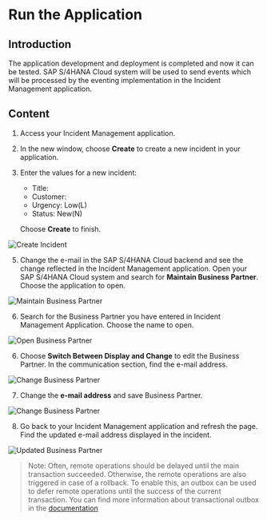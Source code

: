 # Run the Application

## Introduction

The application development and deployment is completed and now it can be tested. SAP S/4HANA Cloud system will be used to send events which will be processed by the eventing implementation in the Incident Management application.
  
## Content

1. Access your Incident Management application.

3. In the new window, choose **Create** to create a new incident in your application.

4. Enter the values for a new incident:
    - Title: <enter title name>
    - Customer: <enter your BusinessPartner>
    - Urgency: Low(L)
    - Status: New(N)

    Choose **Create** to finish.

 ![Create Incident](./images/create-new-incident.png)

5. Change the e-mail in the SAP S/4HANA Cloud backend and see the change reflected in the Incident Management application. Open your SAP S/4HANA Cloud system and search for **Maintain Business Partner**. Choose the application to open.

 ![Maintain Business Partner](./images/open-maintain-business-partners.png)

6. Search for the Business Partner you have entered in Incident Management Application. Choose the name to open.

 ![Open Business Partner](./images/open-business-partner.png)

6. Choose **Switch Between Display and Change** to edit the Business Partner. In the communication section, find the e-mail address.

 ![Change Business Partner](./images/change-business-partner.png)

7. Change the **e-mail address** and save Business Partner.

 ![Change Business Partner](./images/update-business-partner-email.png)

8. Go back to your Incident Management application and refresh the page. Find the updated e-mail address displayed in the incident.

 ![Updated Business Partner](./images/updated-business-partner-email.png)

> Note: Often, remote operations should be delayed until the main transaction succeeded. Otherwise, the remote operations are also triggered in case of a rollback. To enable this, an outbox can be used to defer remote operations until the success of the current transaction. You can find more information about transactional outbox in the [documentation](https://cap.cloud.sap/docs/node.js/outbox)